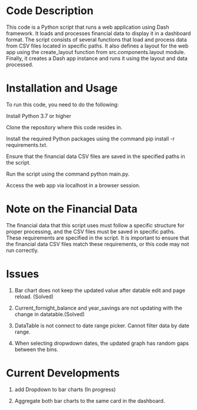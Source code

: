 # Code Description

This code is a Python script that runs a web application using Dash framework. It loads and processes financial data to display it in a dashboard format. The script consists of several functions that load and process data from CSV files located in specific paths. It also defines a layout for the web app using the create_layout function from src.components.layout module. Finally, it creates a Dash app instance and runs it using the layout and data processed.


# Installation and Usage

To run this code, you need to do the following:



Install Python 3.7 or higher

Clone the repository where this code resides in.

Install the required Python packages using the command pip install -r requirements.txt.

Ensure that the financial data CSV files are saved in the specified paths in the script.

Run the script using the command python main.py.

Access the web app via localhost in a browser session.


# Note on the Financial Data

The financial data that this script uses must follow a specific structure for proper processing, and the CSV files must be saved in specific paths. These requirements are specified in the script. It is important to ensure that the financial data CSV files match these requirements, or this code may not run correctly.

# Issues

1. Bar chart does not keep the updated value after datable edit and page reload. (Solved)

2. Current_fornight_balance and year_savings are not updating with the change in datatable.(Solved)

3. DataTable is not connect to date range picker. Cannot filter data by date range.

4. When selecting dropwdown dates, the updated graph has random gaps between the bins.


# Current Developments

1. add Dropdown to bar charts (In progress)

2. Aggregate both bar charts to the same card in the dashboard.

